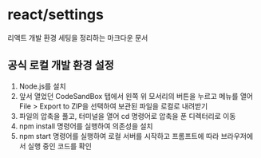 # react/settings

리액트 개발 환경 세팅을 정리하는 마크다운 문서  

## 공식 로컬 개발 환경 설정

1. Node.js를 설치  
2. 앞서 열었던 CodeSandBox 탭에서 왼쪽 위 모서리의 버튼을 누르고 메뉴를 열어 File > Export to ZIP을 선택하여 보관된 파일을 로컬로 내려받기  
3. 파일의 압축을 풀고, 터미널을 열어 cd 명령어로 압축을 푼 디렉터리로 이동  
4. npm install 명령어를 실행하여 의존성을 설치  
5. npm start 명령어를 실행하여 로컬 서버를 시작하고 프롬프트에 따라 브라우저에서 실행 중인 코드를 확인  